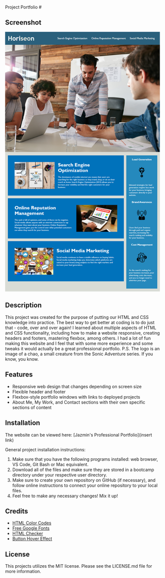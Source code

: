 Project Portfolio #

## Screenshot ##

![image of website](https://raw.githubusercontent.com/jtweedle1/Week-1-Horiseon-Solution-Webpage/main/assets/images/website-screenshot.png)

## Description ##
This project was created for the purpose of putting our HTML and CSS knowledge into practice. The best way to get better at coding is to do just that - code, over and over again! I learned about multiple aspects of HTML and CSS functionality, including how to make a website responsive, creating headers and footers, mastering flexbox, among others. I had a lot of fun making this website and I feel that with some more experience and some tweaks it would actually be a great professional portfolio. P.S. The logo is an image of a chao, a small creature from the Sonic Adventure series. If you know, you know.

## Features ##
* Responsive web design that changes depending on screen size
* Flexible header and footer
* Flexbox-style portfolio windows with links to deployed projects
* About Me, My Work, and Contact sections with their own specific sections of content

## Installation ##
The website can be viewed here: [Jazmin's Professional Portfolio](insert link)

General project installation instructions:
1. Make sure that you have the following programs installed: web browser, VS Code, Git Bash or Mac equivalent.
2. Download all of the files and make sure they are stored in a bootcamp directory under your respective user directory.
3. Make sure to create your own repository on GitHub (if necessary), and follow online instructions to connect your online repository to your local files.
4. Feel free to make any necessary changes! Mix it up!

## Credits ##
* [HTML Color Codes](https://htmlcolorcodes.com/)
* [Free Google Fonts](https://fonts.google.com/specimen/Silkscreen)
* [HTML Checker](https://validator.w3.org/nu/)
* [Button Hover Effect](https://thebrandsmen.com/css-image-hover-effects/)

## License ##
This projects utilizes the MIT license. Please see the LICENSE.md file for more information.
